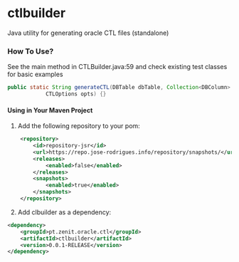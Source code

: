# ctlbuilder
Java utility for generating oracle CTL files (standalone)

### How To Use?
See the main method in CTLBuilder.java:59 and check existing test classes for basic examples
```java
public static String generateCTL(DBTable dbTable, Collection<DBColumn> columns, CTLTypesEnum ctlType,
			CTLOptions opts) {}
```
#### Using in Your Maven Project 
1. Add the following repository to your pom:
```xml
    <repository>
        <id>repository-jsr</id>
        <url>https://repo.jose-rodrigues.info/repository/snapshots/</url>
        <releases>
            <enabled>false</enabled>
        </releases>
        <snapshots>
            <enabled>true</enabled>
        </snapshots>
    </repository>
```


2. Add clbuilder as a dependency:
```xml
<dependency>
    <groupId>pt.zenit.oracle.ctl</groupId>
    <artifactId>ctlbuilder</artifactId>
    <version>0.0.1-RELEASE</version>
</dependency>
```
